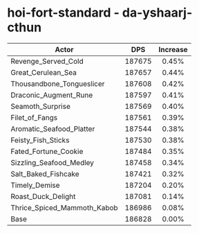 # hoi-fort-standard - da-yshaarj-cthun
| Actor | DPS | Increase |
|---|:---:|:---:|
|Revenge_Served_Cold|187675|0.45%|
|Great_Cerulean_Sea|187657|0.44%|
|Thousandbone_Tongueslicer|187608|0.42%|
|Draconic_Augment_Rune|187597|0.41%|
|Seamoth_Surprise|187569|0.40%|
|Filet_of_Fangs|187561|0.39%|
|Aromatic_Seafood_Platter|187544|0.38%|
|Feisty_Fish_Sticks|187530|0.38%|
|Fated_Fortune_Cookie|187484|0.35%|
|Sizzling_Seafood_Medley|187458|0.34%|
|Salt_Baked_Fishcake|187421|0.32%|
|Timely_Demise|187204|0.20%|
|Roast_Duck_Delight|187081|0.14%|
|Thrice_Spiced_Mammoth_Kabob|186986|0.08%|
|Base|186828|0.00%|
